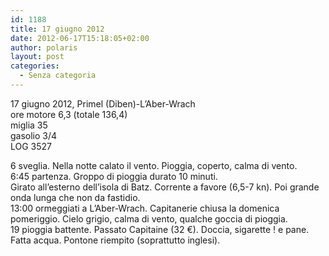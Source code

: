 ```yaml
---
id: 1188
title: 17 giugno 2012
date: 2012-06-17T15:18:05+02:00
author: polaris
layout: post
categories:
  - Senza categoria
---
```

17 giugno 2012, Primel (Diben)-L&#8217;Aber-Wrach  
ore motore 6,3 (totale 136,4)  
miglia 35  
gasolio 3/4  
LOG 3527

6 sveglia. Nella notte calato il vento. Pioggia, coperto, calma di vento.  
6:45 partenza. Groppo di pioggia durato 10 minuti.  
Girato all&#8217;esterno dell&#8217;isola di Batz. Corrente a favore (6,5-7 kn). Poi grande onda lunga che non da fastidio.  
13:00 ormeggiati a L&#8217;Aber-Wrach. Capitanerie chiusa la domenica pomeriggio. Cielo grigio, calma di vento, qualche goccia di pioggia.  
19 pioggia battente. Passato Capitaine (32 €). Doccia, sigarette ! e pane. Fatta acqua. Pontone riempito (soprattutto inglesi).